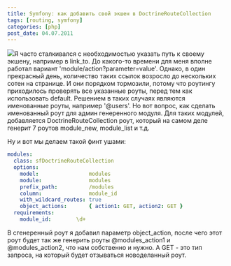 ```yaml
---
title: Symfony: как добавить свой экшен в DoctrineRouteCollection
tags: [routing, symfony]
categories: [php]
post_date: 04.07.2011
---
```


<img class="oppic" src="{{site.url}}/img/symfony_logo.gif"/>Я часто сталкивался с необходимостью указать путь к своему экшену, например в link_to. До какого-то времени для меня вполне работал вариант 'module/action?parameter=value'. Однако, в один прекрасный день, количество таких ссылок возросло до нескольких сотен на странице. И они порядком тормозили, потому что роутингу приходилось проверять все указанные роуты, перед тем как использовать default. Решением в таких случаях являются именованные роуты, например '@users'. Но вот вопрос, как сделать именованный роут для админ генеренного модуля. Для таких модулей, добавляется DoctrineRouteCollection роут, который на самом деле генерит 7 роутов module_new, module_list и т.д.

Ну и вот мы делаем такой финт ушами: 
```yaml
modules:
  class: sfDoctrineRouteCollection
  options:
    model:                modules
    module:               modules
    prefix_path:          /modules
    column:               module_id
    with_wildcard_routes: true
    object_actions:       { action1: GET, action2: GET }
  requirements:
    module_id:        \d+
```

В сгенеренный роут я добавил параметр object_action, после чего этот роут будет так же генерить роуты @modules_action1 и @modules_action2, что нам собственно и нужно. А GET - это тип запроса, на который будет отзываться новоделанный роут.